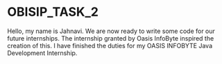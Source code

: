 # OBISIP_TASK_2
Hello, my name is Jahnavi. We are now ready to write some code for our future internships. The internship granted by Oasis InfoByte inspired the creation of this. I have finished the duties for my OASIS INFOBYTE Java Development Internship.
